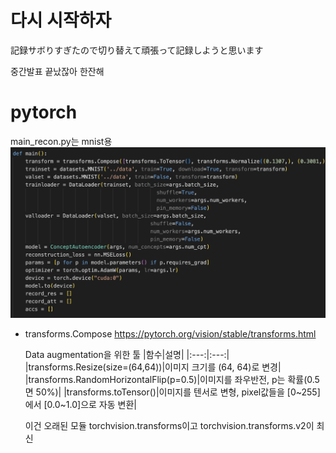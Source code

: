 # 다시 시작하자

記録サボりすぎたので切り替えて頑張って記録しようと思います

중간발표 끝났잖아 한잔해

# pytorch
main_recon.py는 mnist용
![model](./main_recon_1.png)

* transforms.Compose
    https://pytorch.org/vision/stable/transforms.html

    Data augmentation을 위한 툴
    |함수|설명|
    |:---:|:---:|
    |transforms.Resize(size=(64,64))|이미지 크기를 (64, 64)로 변경|
    |transforms.RandomHorizontalFlip(p=0.5)|이미지를 좌우반전, p는 확률(0.5면 50%)|
    |transforms.toTensor()|이미지를 텐서로 변형, pixel값들을 [0~255]에서 [0.0~1.0]으로 자동 변환|
    
    이건 오래된 모듈 torchvision.transforms이고 torchvision.transforms.v2이 최신

